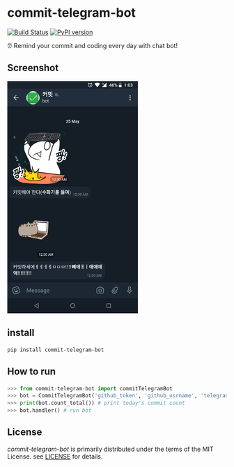 # commit-telegram-bot

[![Build Status](https://travis-ci.org/BetaF1sh/commit-telegram-bot.svg?branch=master)](https://travis-ci.org/BetaF1sh/commit-telegram-bot) 
[![PyPI version](https://badge.fury.io/py/commit-telegram-bot.svg)](https://badge.fury.io/py/commit-telegram-bot)

:alarm_clock: Remind your commit and coding every day with chat bot!

## Screenshot

<img src='screenshot.png' width='300em'>

## install

```bash
pip install commit-telegram-bot
```

## How to run

```python
>>> from commit-telegram-bot import commitTelegramBot
>>> bot = CommitTelegramBot('github_token', 'github_usrname', 'telegram_token', 'telegram_id')
>>> print(bot.count_total()) # print today's commit count
>>> bot.handler() # run bot
```

## License

_commit-telegram-bot_ is primarily distributed under the terms of the MIT License. see [LICENSE](./LICENSE) for details.
